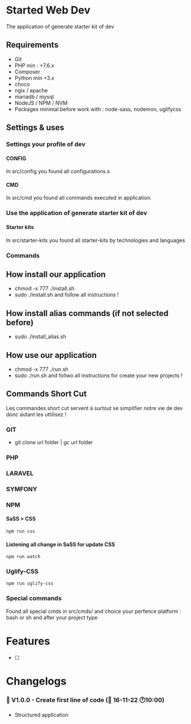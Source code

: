 # Started Web Dev
The application of generate starter kit of dev

## Requirements
- Git
- PHP min : +7.6.x
- Composer
- Python min +3.x
- choco
- ngix / apache
- mariadb / mysql
- NodeJS / NPM / NVM
-  Packages minimal before work with : node-sass, nodemon, uglifycss

## Settings & uses
### Settings your profile of dev
#### CONFIG
In src/config you found all configurations.s
#### CMD
In src/cmd you found all commands executed in application.


### Use the application of generate starter kit of dev
#### Starter kits
In src/starter-kits you found all starter-kits by technologies and languages
### Commands

## How install our application
- chmod -x 777 ./install.sh
- sudo ./install.sh and follow all instructions !
## How install alias commands (if not selected before)
- sudo ./install_alias.sh 

## How use our application 
- chmod -x 777 ./run.sh
- sudo ./run.sh and follwo all instructions for create your new projects !

## Commands Short Cut
Les commandes short cut servent à surtout se simplifier notre vie de dev donc autant les uttilisez ! 

### GIT
-  git clone url folder | gc url folder
### PHP
### LARAVEL
### SYMFONY
### NPM 

#### SaSS > CSS
```
npm run css
```
#### Listening all change in SaSS for update CSS
```
npm run watch
```
### Uglify-CSS
```
npm run uglify-css
```


### Special commands
Found all special cmds in src/cmds/ and choice your perfence platform : bash or sh and after your project type


# Features 
- [ ] 

# Changelogs 

### 🚀 V1.0.0 - Create first line of code (📆 16-11-22 🕐10:00) 
- Structured application

